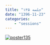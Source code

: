 ```yaml
---
title: "جلسه ۱۳۵"
date: "1396-11-23"
categories:
    - "sessions"
---
```

[![poster135](../../img/poster135.jpg)](../../img/poster135.jpg)


